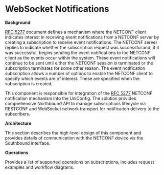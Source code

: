 WebSocket Notifications
=======================

**Background**

[RFC 5277](https://tools.ietf.org/html/rfc5277) document defines a
mechanism where the NETCONF client indicates interest in receiving event
notifications from a NETCONF server by creating a subscription to
receive event notifications. The NETCONF server replies to indicate
whether the subscription request was successful and, if it was
successful, begins sending the event notifications to the NETCONF client
as the events occur within the system. These event notifications will
continue to be sent until either the NETCONF session is terminated or
the subscription terminates for some other reason. The event
notification subscription allows a number of options to enable the
NETCONF client to specify which events are of interest. These are
specified when the subscription is created.

This component is responsible for integration of the [RFC
5277](https://tools.ietf.org/html/rfc5277) NETCONF notification
mechanism into the UniConfig. The solution provides comprehensive
Northbound API to manage subscriptions lifecycle via RESTCONF and
WebSocket network transport for notification delivery to the
subscribers.

**Architecture**

This section describes the high-level design of this component and
provides details of communication with the NETCONF device via the
Southbound interface.

**Operations**

Provides a list of supported operations on subscriptions, includes
request examples and workflow diagrams.
